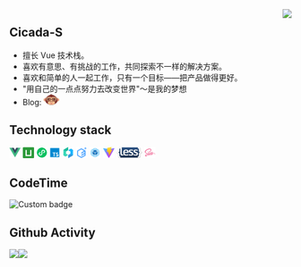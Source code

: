 <img align="right" src="https://count.getloli.com/get/@:Cicada-S?theme=rule34">

## Cicada-S

- 擅长 Vue 技术栈。
- 喜欢有意思、有挑战的工作，共同探索不一样的解决方案。
- 喜欢和简单的人一起工作，只有一个目标——把产品做得更好。
- "用自己的一点点努力去改变世界"～是我的梦想
- Blog: <a href="https://blog.csdn.net/South_ink?type=blog"><code><img height="20" width="28" src="./images/csdn.png"></code></a>

## Technology stack

<a href="https://v3.cn.vuejs.org"><code><img height="20" src="./images/vue.png"></code></a>
<a href="https://uniapp.dcloud.net.cn"><code><img height="20" src="./images/uniapp.png"></code></a>
<a href="https://developers.weixin.qq.com/doc/"><code><img height="20" src="./images/xcx.svg"></code></a>
<a href="https://www.tslang.cn/index.html"><code><img height="20" src="./images/typescript.png"></code></a>
<a href="https://vant-contrib.gitee.io/vant/#/zh-CN/"><code><img height="20" src="./images/vant.png"></code></a>
<a href="https://element.eleme.cn/#/zh-CN"><code><img height="20" src="./images/element plus.svg"></code></a>
<a href="https://webpack.js.org/"><code><img height="20" src="./images/webpack.svg"></code></a>
<a href="https://cn.vitejs.dev"><code><img height="20" src="./images/vite.png"></code></a>
<a href="http://lesscss.cn/"><code><img height="20" src="./images/less.png"></code></a>
<a href="https://sass-lang.com"><code><img height="20" src="./images/sass.png"></code></a>

## CodeTime
<img href="https://codetime.dev" alt="Custom badge" src="https://img.shields.io/endpoint?style=flat&url=https%3A%2F%2Fapi.codetime.dev%2Fshield%3Fid%3D5487%26project%3D%26in%3D31536000000">

## Github Activity
<img height="150px" src="https://github-readme-stats.vercel.app/api?username=Cicada-S&show_icons=true&theme=onedark"/><img height="150px" src="https://github-readme-stats.vercel.app/api/top-langs/?username=Cicada-S&layout=compact&langs_count=6&theme=onedark"/>
